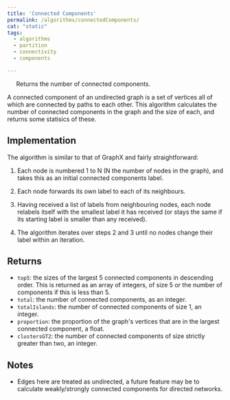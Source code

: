 ```yaml
---
title: 'Connected Components'
permalink: /algorithms/connectedComponents/
cat: "static"
tags:
  - algorithms
  - partition
  - connectivity
  - components

---
```


<p style="margin-left: 1.5em;"> Returns the number of connected components.</p>

A connected component of an undirected graph is a set of vertices all of which are connected by paths to each other. This algorithm calculates the number of connected components in the graph and the size of each, and returns some statisics of these.

## Implementation
The algorithm is similar to that of GraphX and fairly straightforward:

1. Each node is numbered 1 to N (N the number of nodes in the graph), and takes this as an initial connected components label.

2. Each node forwards its own label to each of its neighbours.

3. Having received a list of labels from neighbouring nodes, each node relabels itself with the smallest label it has received (or stays the same if its starting label is smaller than any received).

4. The algorithm iterates over steps 2 and 3 until no nodes change their label within an iteration.

## Returns
* `top5`: the sizes of the largest 5 connected components in descending order. This is returned as an array of integers, of size 5 or the number of components if this is less than 5.
* `total`: the number of connected components, as an integer.
* `totalIslands`: the number of connected components of size 1, an integer.
* `proportion`: the proportion of the graph's vertices that are in the largest connected component, a float.
* `clustersGT2`: the number of connected components of size strictly greater than two, an integer.

## Notes

* Edges here are treated as undirected, a future feature may be to calculate weakly/strongly connected components for directed networks.

